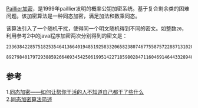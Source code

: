 [Paillier加密](https://baike.baidu.com/item/Paillier%E5%8A%A0%E5%AF%86/20388831?fr=aladdin)，是1999年paillier发明的概率公钥加密系统。基于复合剩余类的困难问题。该加密算法是一种同态加密，满足加法和数乘同态。

该算法引入了一个随机干扰，使得同一个明文随机得到不同的密文。如整数`20`，利用参考2中的java程序加密两次分别得到的密文是：
```
2336384228575182535464136640194851925833206582380746775587572288713102061168541418346372156393688929318793675258366921633325432902948664913130724903884357640346100566793499686890956748197958296786151310567176595824481153063654367032546976833098474304662791089540661692935752835503084292440182368425570026954
```
```
89279840179729388592664093454250619951422718598028471160469146443328940066634670213168578157564831951927937927280147823425990611105752786455029229439663271317531753030143458208941244274469053680436705676696626416304379788876085368160123721202300950279926942930756268377117052589778853707056980672460227823852
```


## 参考
1.[同态加密——如何让帮你干活的人不知道自己都干了些什么](https://zhuanlan.zhihu.com/p/31822335)  
2.[同态加密算法简述](https://blog.csdn.net/jason_cuijiahui/article/details/79121702)

